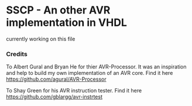 # SSCP - An other AVR implementation in VHDL

currently working on this file

### Credits 

To Albert Gural and Bryan He for thier AVR-Processor. It was an inspiration and help to build my own implementation of an AVR core. Find it here  https://github.com/agural/AVR-Processor

To Shay Green for his AVR instruction tester. Find it here https://github.com/gblargg/avr-instrtest


